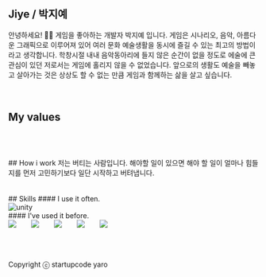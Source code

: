 ## Jiye / 박지예
안녕하세요! 🙋‍♂️ 게임을 좋아하는 개발자 박지예 입니다. 게임은 시나리오, 음악, 아름다운 그래픽으로 이루어져 있어 여러 문화 예술생활을 동시에 즐길 수 있는 최고의 방법이라고 생각합니다. 학창시절 내내 음악동아리에 들지 않은 순간이 없을 정도로 에술에 큰 관심이 있던 저로서는 게임에 홀리지 않을 수 없었습니다. 앞으로의 생활도 예술을 빼놓고 살아가는 것은 상상도 할 수 없는 만큼 게임과 함께하는 삶을 살고 싶습니다. 
<br />
<br />
<br />
## My values

<br />
<br />
<br />
## How i work
저는 버티는 사람입니다. 해야할 일이 있으면 해야 할 일이 얼마나 힘들지를 먼저 고민하기보다 일단 시작하고 버텨냅니다. 
<br />
<br />
<br />
## Skills
#### I use it often.
<div style="display:flex;gap:30px;flex-wrap:wrap;">
  <img alt="unity" src ="https://img.shields.io/badge/unity-000000.svg?&style=for-the-badge&logo=unity&logoColor=white"/>
</div>
#### I've used it before.
<div style="display:flex;gap:30px;flex-wrap:wrap;">
   <img src="https://img.shields.io/badge/Android-3DDC84?style=for-the-badge&logo=android&logoColor=white">
  <img src="https://img.shields.io/badge/iOS-000000?style=for-the-badge&logo=iOS&logoColor=white">
  <img src="https://img.shields.io/badge/Java-007396?style=for-the-badge&logo=Java&logoColor=white">
  <img src="https://img.shields.io/badge/Kotlin-7F52FF?style=for-the-badge&logo=Kotlin&logoColor=white">
  <img src="https://img.shields.io/badge/Swift-F05138?style=for-the-badge&logo=Swift&logoColor=white">
</div>
<br />
<br />
<br />

Copyright ⓒ startupcode yaro